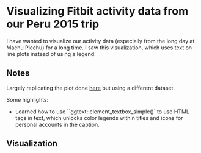# Visualizing Fitbit activity data from our Peru 2015 trip

I have wanted to visualize our activity data (especially from the long day at Machu Picchu) for a long time. I saw this visualization, which uses text on line plots instead of using a legend.

## Notes  

Largely replicating the plot done [here](https://github.com/tashapiro/tanya-data-viz/blob/main/chatgpt-lensa/chatgpt-lensa.R) but using a different dataset.

Some highlights:

*  Learned how to use ``ggtext::element_textbox_simple()` to use HTML tags in text, which unlocks color legends within titles and icons for personal accounts in the caption.

## Visualization  

![]()
